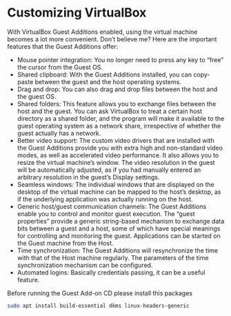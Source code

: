 # Customizing VirtualBox

With VirtualBox Guest Additions enabled, using the virtual machine becomes a lot more convenient. Don’t believe me? Here are the important features that the Guest Additions offer:
* Mouse pointer integration: You no longer need to press any key to “free” the cursor from the Guest OS.
* Shared clipboard: With the Guest Additions installed, you can copy-paste between the guest and the host operating systems.
* Drag and drop: You can also drag and drop files between the host and the guest OS.
* Shared folders: This feature allows you to exchange files between the host and the guest. You can ask VirtualBox to treat a certain host directory as a shared folder, and the program will make it available to the guest operating system as a network share, irrespective of whether the guest actually has a network.
* Better video support: The custom video drivers that are installed with the Guest Additions provide you with extra high and non-standard video modes, as well as accelerated video performance. It also allows you to resize the virtual machine’s window. The video resolution in the guest will be automatically adjusted, as if you had manually entered an arbitrary resolution in the guest’s Display settings.
* Seamless windows: The individual windows that are displayed on the desktop of the virtual machine can be mapped to the host’s desktop, as if the underlying application was actually running on the host.
* Generic host/guest communication channels: The Guest Additions enable you to control and monitor guest execution. The “guest properties” provide a generic string-based mechanism to exchange data bits between a guest and a host, some of which have special meanings for controlling and monitoring the guest. Applications can be started on the Guest machine from the Host.
* Time synchronization: The Guest Additions will resynchronize the time with that of the Host machine regularly. The parameters of the time synchronization mechanism can be configured.
* Automated logins: Basically credentials passing, it can be a useful feature.


Before running the Guest Add-on CD please install this packages

```bash
sudo apt install build-essential dkms linux-headers-generic

```
